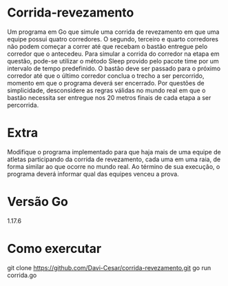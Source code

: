 # Corrida-revezamento
Um programa em Go que simule uma corrida de revezamento em que uma equipe possui
quatro corredores. O segundo, terceiro e quarto corredores não podem começar a correr até que
recebam o bastão entregue pelo corredor que o antecedeu. Para simular a corrida do corredor na
etapa em questão, pode-se utilizar o método Sleep provido pelo pacote time por um intervalo de
tempo predefinido. O bastão deve ser passado para o próximo corredor até que o último corredor
conclua o trecho a ser percorrido, momento em que o programa deverá ser encerrado. Por questões de
simplicidade, desconsidere as regras válidas no mundo real em que o bastão necessita ser entregue nos
20 metros finais de cada etapa a ser percorrida.

# Extra
Modifique o programa implementado para que haja mais de uma equipe de atletas participando
da corrida de revezamento, cada uma em uma raia, de forma similar ao que ocorre no mundo real. Ao
término de sua execução, o programa deverá informar qual das equipes venceu a prova.

# Versão Go
1.17.6

# Como exercutar
git clone https://github.com/Davi-Cesar/corrida-revezamento.git
go run corrida.go 
